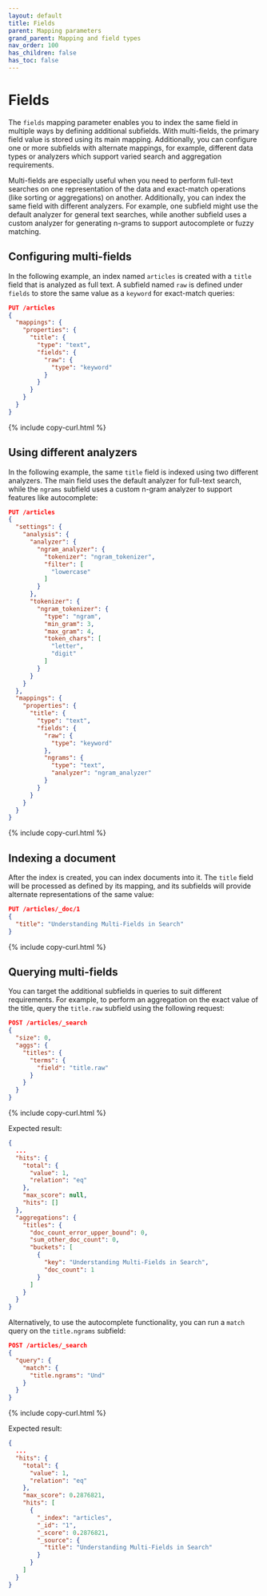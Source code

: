 ```yaml
---
layout: default
title: Fields
parent: Mapping parameters
grand_parent: Mapping and field types
nav_order: 100
has_children: false
has_toc: false
---
```


# Fields

The `fields` mapping parameter enables you to index the same field in multiple ways by defining additional subfields. With multi-fields, the primary field value is stored using its main mapping. Additionally, you can configure one or more subfields with alternate mappings, for example, different data types or analyzers which support varied search and aggregation requirements.

Multi-fields are especially useful when you need to perform full-text searches on one representation of the data and exact-match operations (like sorting or aggregations) on another. Additionally, you can index the same field with different analyzers. For example, one subfield might use the default analyzer for general text searches, while another subfield uses a custom analyzer for generating n-grams to support autocomplete or fuzzy matching.

## Configuring multi-fields

In the following example, an index named `articles` is created with a `title` field that is analyzed as full text. A subfield named `raw` is defined under `fields` to store the same value as a `keyword` for exact-match queries:

```json
PUT /articles
{
  "mappings": {
    "properties": {
      "title": {
        "type": "text",
        "fields": {
          "raw": {
            "type": "keyword"
          }
        }
      }
    }
  }
}
```
{% include copy-curl.html %}

## Using different analyzers

In the following example, the same `title` field is indexed using two different analyzers. The main field uses the default analyzer for full-text search, while the `ngrams` subfield uses a custom n-gram analyzer to support features like autocomplete:

```json
PUT /articles
{
  "settings": {
    "analysis": {
      "analyzer": {
        "ngram_analyzer": {
          "tokenizer": "ngram_tokenizer",
          "filter": [
            "lowercase"
          ]
        }
      },
      "tokenizer": {
        "ngram_tokenizer": {
          "type": "ngram",
          "min_gram": 3,
          "max_gram": 4,
          "token_chars": [
            "letter",
            "digit"
          ]
        }
      }
    }
  },
  "mappings": {
    "properties": {
      "title": {
        "type": "text",
        "fields": {
          "raw": {
            "type": "keyword"
          },
          "ngrams": {
            "type": "text",
            "analyzer": "ngram_analyzer"
          }
        }
      }
    }
  }
}
```
{% include copy-curl.html %}

## Indexing a document

After the index is created, you can index documents into it. The `title` field will be processed as defined by its mapping, and its subfields will provide alternate representations of the same value:

```json
PUT /articles/_doc/1
{
  "title": "Understanding Multi-Fields in Search"
}
```
{% include copy-curl.html %}

## Querying multi-fields

You can target the additional subfields in queries to suit different requirements. For example, to perform an aggregation on the exact value of the title, query the `title.raw` subfield using the following request:

```json
POST /articles/_search
{
  "size": 0,
  "aggs": {
    "titles": {
      "terms": {
        "field": "title.raw"
      }
    }
  }
}
```
{% include copy-curl.html %}

Expected result:

```json
{
  ...
  "hits": {
    "total": {
      "value": 1,
      "relation": "eq"
    },
    "max_score": null,
    "hits": []
  },
  "aggregations": {
    "titles": {
      "doc_count_error_upper_bound": 0,
      "sum_other_doc_count": 0,
      "buckets": [
        {
          "key": "Understanding Multi-Fields in Search",
          "doc_count": 1
        }
      ]
    }
  }
}
```

Alternatively, to use the autocomplete functionality, you can run a `match` query on the `title.ngrams` subfield:

```json
POST /articles/_search
{
  "query": {
    "match": {
      "title.ngrams": "Und"
    }
  }
}
```
{% include copy-curl.html %}

Expected result:

```json
{
  ...
  "hits": {
    "total": {
      "value": 1,
      "relation": "eq"
    },
    "max_score": 0.2876821,
    "hits": [
      {
        "_index": "articles",
        "_id": "1",
        "_score": 0.2876821,
        "_source": {
          "title": "Understanding Multi-Fields in Search"
        }
      }
    ]
  }
}
```